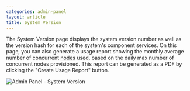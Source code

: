 ```yaml
---
categories: admin-panel
layout: article
title: System Version
---
```


The System Version page displays the system version number as well as the version hash for each of the system's component services. On this page, you can also generate a usage report showing the monthly average number of concurrent [nodes](/administration/admin-panel/nodes) used, based on the daily max number of concurrent nodes provisioned. This report can be generated as a PDF by clicking the "Create Usage Report" button.

![Admin Panel - System Version]({{site.url}}/images/post_images/algo-images-admin/algo-1608524964703.png)
